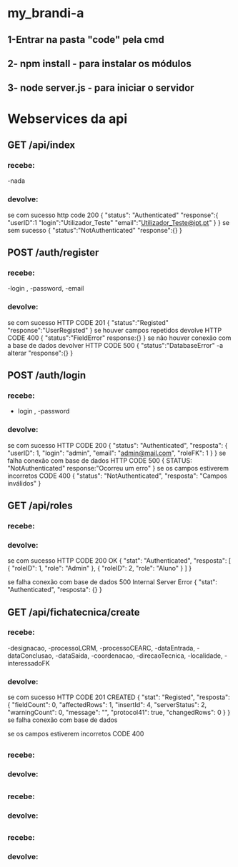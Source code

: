 # my_brandi-a
## 1-Entrar na pasta "code" pela cmd
## 2- npm install - para instalar os módulos
## 3- node server.js - para iniciar o servidor
# Webservices da api
## GET /api/index
### **recebe:**
 -nada
### **devolve:** 
se com sucesso http code 200
{
  "status": "Authenticated"
  "response":{
              "userID":1
              "login":"Utilizador_Teste"
              "email":"Utilizador_Teste@ipt.pt"
             }
}
se sem sucesso 
{
  "status":"NotAuthenticated"
  "response":{}
}
## POST /auth/register
### **recebe:**
-login , -password, -email
### **devolve:**
se com sucesso HTTP CODE 201
{
  "status":"Registed"
  "response":"UserRegisted"
}
se houver campos repetidos devolve HTTP CODE 400
{
  "status":"FieldError"
  response:{}
}
se não houver conexão com a base de dados devolver HTTP CODE 500
{
  "status":"DatabaseError" -a alterar
  "response":{}
}
## POST /auth/login
### **recebe:**
- login , -password
### **devolve:**
se com sucesso HTTP CODE 200
{
    "status": "Authenticated",
    "resposta": {
        "userID": 1,
        "login": "admin",
        "email": "admin@mail.com",
        "roleFK": 1
    }
}
se falha conexão com base de dados HTTP CODE 500
{ 
  STATUS: "NotAuthenticated"
  response:"Ocorreu um erro"
}
se os campos estiverem incorretos CODE 400 
{
    "status": "NotAuthenticated",
    "resposta": "Campos inválidos"
}

## GET /api/roles
### **recebe:**
### **devolve:**
se com sucesso HTTP CODE 200 OK
{
    "stat": "Authenticated",
    "resposta": [
        {
            "roleID": 1,
            "role": "Admin"
        },
        {
            "roleID": 2,
            "role": "Aluno"
        }
    ]
}

se falha conexão com base de dados 500 Internal Server Error
{
    "stat": "Authenticated",
    "resposta": {}
}
   
  
## GET /api/fichatecnica/create
### **recebe:**

 -designacao, -processoLCRM, -processoCEARC, -dataEntrada, -dataConclusao, -dataSaida, -coordenacao, 
 -direcaoTecnica, -localidade, -interessadoFK
 
### **devolve:** 
se com sucesso HTTP CODE 201 CREATED
   {
    "stat": "Registed",
    "resposta": {
        "fieldCount": 0,
        "affectedRows": 1,
        "insertId": 4,
        "serverStatus": 2,
        "warningCount": 0,
        "message": "",
        "protocol41": true,
        "changedRows": 0
    }
}
se falha conexão com base de dados 

se os campos estiverem incorretos CODE 400   

## 
### **recebe:**
### **devolve:**

## 
### **recebe:**
### **devolve:**

## 
### **recebe:**
### **devolve:**


